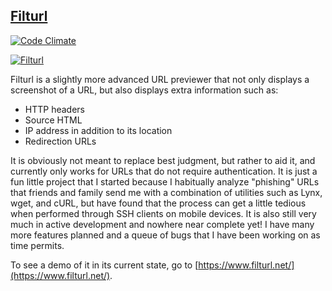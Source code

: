 ## [Filturl](https://www.filturl.net)

[![Code Climate](https://codeclimate.com/repos/52bffea86956801a65007223/badges/ae38d9eea57bc948bce3/gpa.png)](https://codeclimate.com/repos/52bffea86956801a65007223/feed)

[![Filturl](https://raw.github.com/bethcrb/filturl/master/public/logo-bk.png)](https://www.filturl.net/)

Filturl is a slightly more advanced URL previewer that not only displays a screenshot of a URL, but also displays extra information such as:
* HTTP headers
* Source HTML
* IP address in addition to its location
* Redirection URLs

It is obviously not meant to replace best judgment, but rather to aid it, and currently only works for URLs that do not require authentication. It is just a fun little project that I started because I habitually analyze "phishing" URLs that friends and family send me with a combination of utilities such as Lynx, wget, and cURL, but have found that the process can get a little tedious when performed through SSH clients on mobile devices. It is also still very much in active development and nowhere near complete yet! I have many more features planned and a queue of bugs that I have been working on as time permits.

To see a demo of it in its current state, go to [https://www.filturl.net/](https://www.filturl.net/).
